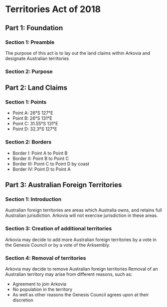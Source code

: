 # Territories Act of 2018

## Part 1: Foundation
### Section 1: Preamble
The purpose of this act is to lay out the land claims within Arkovia and designate Australian territories
### Section 2: Purpose

## Part 2: Land Claims
### Section 1: Points
- Point A: 26°S 127°E
- Point B: 26°S 131°E
- Point C: 31.55°S 131°E
- Point D: 32.3°S 127°E

### Section 2: Borders
- Border I: Point A to Point B
- Border II: Point B to Point C
- Border III: Point C to Point D by coast
- Border IV: Point D to Point A

## Part 3: Australian Foreign Territories
### Section 1: Introduction
Australian foreign territories are areas which Australia owns, and retains full Australian jurisdiction. Arkovia will not exercise jurisdiction in these areas.

### Section 3: Creation of additional territories
Arkovia may decide to add more Australian foreign territories by a vote in the Genesis Council or by a vote of the Arksembly.

### Section 4: Removal of territories
Arkovia may decide to remove Australian foreign territories
Removal of an Australian territory may arise from different reasons, such as:
- Agreement to join Arkovia
- No population in the territory
- As well as other reasons the Genesis Council agrees upon at their discretion
